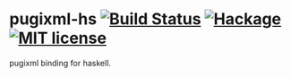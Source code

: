 pugixml-hs [![Build Status](https://travis-ci.org/philopon/pugixml-hs.svg?branch=master)](https://travis-ci.org/philopon/pugixml-hs) [![Hackage](http://img.shields.io/hackage/v/pugixml-hs.svg)](https://hackage.haskell.org/package/pugixml) [![MIT license](http://img.shields.io/badge/license-MIT-blue.svg)](LICENSE)
===

pugixml binding for haskell.
